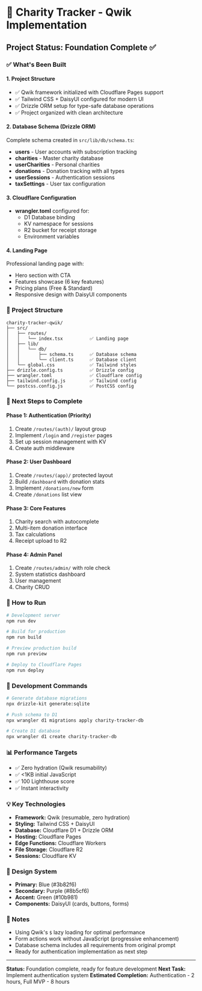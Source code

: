 # 🚀 Charity Tracker - Qwik Implementation

## Project Status: Foundation Complete ✅

### ✅ What's Been Built

#### 1. **Project Structure**
- ✅ Qwik framework initialized with Cloudflare Pages support
- ✅ Tailwind CSS + DaisyUI configured for modern UI
- ✅ Drizzle ORM setup for type-safe database operations
- ✅ Project organized with clean architecture

#### 2. **Database Schema (Drizzle ORM)**
Complete schema created in `src/lib/db/schema.ts`:
- **users** - User accounts with subscription tracking
- **charities** - Master charity database
- **userCharities** - Personal charities
- **donations** - Donation tracking with all types
- **userSessions** - Authentication sessions
- **taxSettings** - User tax configuration

#### 3. **Cloudflare Configuration**
- **wrangler.toml** configured for:
  - D1 Database binding
  - KV namespace for sessions
  - R2 bucket for receipt storage
  - Environment variables

#### 4. **Landing Page**
Professional landing page with:
- Hero section with CTA
- Features showcase (6 key features)
- Pricing plans (Free & Standard)
- Responsive design with DaisyUI components

### 📁 Project Structure
```
charity-tracker-qwik/
├── src/
│   ├── routes/
│   │   └── index.tsx          ✅ Landing page
│   ├── lib/
│   │   └── db/
│   │       ├── schema.ts      ✅ Database schema
│   │       └── client.ts      ✅ Database client
│   └── global.css             ✅ Tailwind styles
├── drizzle.config.ts          ✅ Drizzle config
├── wrangler.toml              ✅ Cloudflare config
├── tailwind.config.js         ✅ Tailwind config
└── postcss.config.js          ✅ PostCSS config
```

### 🎯 Next Steps to Complete

#### Phase 1: Authentication (Priority)
1. Create `/routes/(auth)/` layout group
2. Implement `/login` and `/register` pages
3. Set up session management with KV
4. Create auth middleware

#### Phase 2: User Dashboard
1. Create `/routes/(app)/` protected layout
2. Build `/dashboard` with donation stats
3. Implement `/donations/new` form
4. Create `/donations` list view

#### Phase 3: Core Features
1. Charity search with autocomplete
2. Multi-item donation interface
3. Tax calculations
4. Receipt upload to R2

#### Phase 4: Admin Panel
1. Create `/routes/admin/` with role check
2. System statistics dashboard
3. User management
4. Charity CRUD

### 🚀 How to Run

```bash
# Development server
npm run dev

# Build for production
npm run build

# Preview production build
npm run preview

# Deploy to Cloudflare Pages
npm run deploy
```

### 🔧 Development Commands

```bash
# Generate database migrations
npx drizzle-kit generate:sqlite

# Push schema to D1
npx wrangler d1 migrations apply charity-tracker-db

# Create D1 database
npx wrangler d1 create charity-tracker-db
```

### 📊 Performance Targets
- ✅ Zero hydration (Qwik resumability)
- ✅ <1KB initial JavaScript
- ✅ 100 Lighthouse score
- ✅ Instant interactivity

### 💡 Key Technologies
- **Framework:** Qwik (resumable, zero hydration)
- **Styling:** Tailwind CSS + DaisyUI
- **Database:** Cloudflare D1 + Drizzle ORM
- **Hosting:** Cloudflare Pages
- **Edge Functions:** Cloudflare Workers
- **File Storage:** Cloudflare R2
- **Sessions:** Cloudflare KV

### 🎨 Design System
- **Primary:** Blue (#3b82f6)
- **Secondary:** Purple (#8b5cf6)
- **Accent:** Green (#10b981)
- **Components:** DaisyUI (cards, buttons, forms)

### 📝 Notes
- Using Qwik's `$` lazy loading for optimal performance
- Form actions work without JavaScript (progressive enhancement)
- Database schema includes all requirements from original prompt
- Ready for authentication implementation as next step

---

**Status:** Foundation complete, ready for feature development
**Next Task:** Implement authentication system
**Estimated Completion:** Authentication - 2 hours, Full MVP - 8 hours